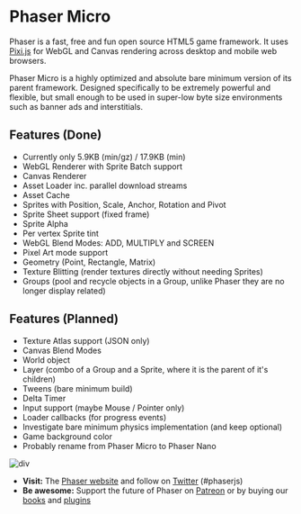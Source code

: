 # Phaser Micro

Phaser is a fast, free and fun open source HTML5 game framework. It uses [Pixi.js](https://github.com/GoodBoyDigital/pixi.js/) for WebGL and Canvas rendering across desktop and mobile web browsers.

Phaser Micro is a highly optimized and absolute bare minimum version of its parent framework. Designed specifically to be extremely powerful and flexible, but small enough to be used in super-low byte size environments such as banner ads and interstitials.

## Features (Done)

* Currently only 5.9KB (min/gz) / 17.9KB (min)
* WebGL Renderer with Sprite Batch support
* Canvas Renderer
* Asset Loader inc. parallel download streams
* Asset Cache
* Sprites with Position, Scale, Anchor, Rotation and Pivot
* Sprite Sheet support (fixed frame)
* Sprite Alpha
* Per vertex Sprite tint
* WebGL Blend Modes: ADD, MULTIPLY and SCREEN
* Pixel Art mode support
* Geometry (Point, Rectangle, Matrix)
* Texture Blitting (render textures directly without needing Sprites)
* Groups (pool and recycle objects in a Group, unlike Phaser they are no longer display related)

## Features (Planned)

* Texture Atlas support (JSON only)
* Canvas Blend Modes
* World object
* Layer (combo of a Group and a Sprite, where it is the parent of it's children)
* Tweens (bare minimum build)
* Delta Timer
* Input support (maybe Mouse / Pointer only)
* Loader callbacks (for progress events)
* Investigate bare minimum physics implementation (and keep optional)
* Game background color
* Probably rename from Phaser Micro to Phaser Nano

![div](http://www.phaser.io/images/github/div.png)

* **Visit:** The [Phaser website](http://phaser.io) and follow on [Twitter](https://twitter.com/photonstorm) (#phaserjs)
* **Be awesome:** Support the future of Phaser on [Patreon](https://www.patreon.com/photonstorm) or by buying our [books](http://phaser.io/shop/books) and [plugins](http://phaser.io/shop/plugins)
